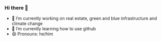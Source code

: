 ### Hi there 👋

- 🔭 I’m currently working on real estate, green and blue infrastructure and climate change
- 🌱 I’m currently learning how to use github
- 😄 Pronouns: he/him

<!--
**pedropatricio-econ/pedropatricio-econ** is a ✨ _special_ ✨ repository because its `README.md` (this file) appears on your GitHub profile.

Here are some ideas to get you started:

- 🔭 I’m currently working on ...
- 🌱 I’m currently learning ...
- 👯 I’m looking to collaborate on ...
- 🤔 I’m looking for help with ...
- 💬 Ask me about ...
- 📫 How to reach me: ...

- ⚡ Fun fact: ...
-->
